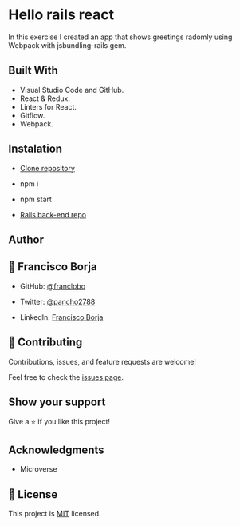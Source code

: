# Hello rails react

In this exercise I created an app that shows greetings radomly using Webpack with jsbundling-rails gem.

## Built With

- Visual Studio Code and GitHub.
- React & Redux.
- Linters for React.
- Gitflow.
- Webpack.

## Instalation

- [Clone repository](git@github.com:franclobo/hello-react-front-end.git)

- npm i

- npm start

- [Rails back-end repo](https://github.com/franclobo/hello-rails-back-end)

## Author

## 👤 Francisco Borja

- GitHub: [@franclobo](https://github.com/franclobo)

- Twitter: [@pancho2788](https://twitter.com/Pancho2788)

- LinkedIn: [Francisco Borja](https://www.linkedin.com/in/francisco-borja-lobato/)

## 🤝 Contributing

Contributions, issues, and feature requests are welcome!

Feel free to check the [issues page](../../issues/).

## Show your support

Give a ⭐️ if you like this project!

## Acknowledgments

- Microverse

## 📝 License

This project is [MIT](./LICENSE) licensed.